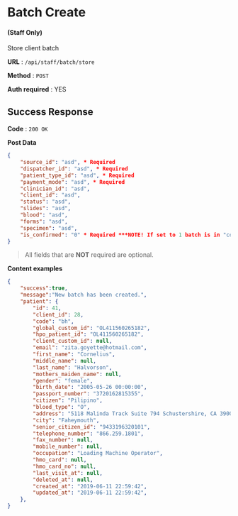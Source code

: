 # Batch Create

#### (**Staff Only**)

Store client batch

**URL** : `/api/staff/batch/store`

**Method** : `POST`

**Auth required** : YES

## Success Response

**Code** : `200 OK`

**Post Data**

```json
{
    "source_id": "asd", * Required
    "dispatcher_id": "asd", * Required
    "patient_type_id": "asd", * Required
    "payment_mode": "asd", * Required
    "clinician_id": "asd",
    "client_id": "asd",
    "status": "asd",
    "slides": "asd",
    "blood": "asd",
    "forms": "asd",
    "specimen": "asd",
    "is_confirmed": "0" * Required ***NOTE! If set to 1 batch is in "confirmed" ELSE to 0 batch is draft mode
}
```

> All fields that are **NOT** required are optional.

**Content examples**

```json
{
    "success":true,
    "message":"New batch has been created.",
    "patient": {
        "id": 41,
        "client_id": 28,
        "code": "bh",
        "global_custom_id": "OL411560265182",
        "hpo_patient_id": "OL411560265182",
        "client_custom_id": null,
        "email": "zita.goyette@hotmail.com",
        "first_name": "Cornelius",
        "middle_name": null,
        "last_name": "Halvorson",
        "mothers_maiden_name": null,
        "gender": "female",
        "birth_date": "2005-05-26 00:00:00",
        "passport_number": "3720162815355",
        "citizen": "Pilipino",
        "blood_type": "O",
        "address": "5118 Malinda Track Suite 794 Schustershire, CA 39002-8100",
        "city": "Faheymouth",
        "senior_citizen_id": "9433196320101",
        "telephone_number": "866.259.1801",
        "fax_number": null,
        "mobile_number": null,
        "occupation": "Loading Machine Operator",
        "hmo_card": null,
        "hmo_card_no": null,
        "last_visit_at": null,
        "deleted_at": null,
        "created_at": "2019-06-11 22:59:42",
        "updated_at": "2019-06-11 22:59:42",
    },
}
```
